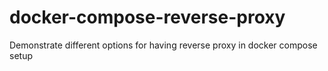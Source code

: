 # docker-compose-reverse-proxy
Demonstrate different options for having reverse proxy in docker compose setup
